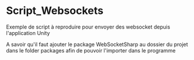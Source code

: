 # Script_Websockets
Exemple de script à reproduire pour envoyer des websocket depuis l'application Unity

A savoir qu'il faut ajouter le package WebSocketSharp au dossier du projet dans le folder packages afin de pouvoir l'importer dans le programme
